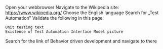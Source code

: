 Open your webbrowser
Navigate to the Wikipedia site: https://www.wikipedia.org/
Choose the English language
Search for „Test Automation”
Validate the following in this page:

    Unit testing text
    Existence of Test Automation Interface Model picture

Search for the link of Behavior driven development and navigate to there
